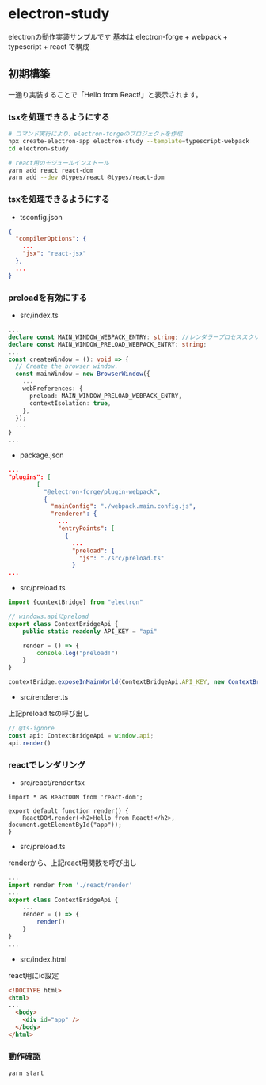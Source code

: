# electron-study

electronの動作実装サンプルです
基本は electron-forge + webpack + typescript + react で構成

## 初期構築

一通り実装することで「Hello from React!」と表示されます。

### tsxを処理できるようにする

```bash
# コマンド実行により、electron-forgeのプロジェクトを作成
npx create-electron-app electron-study --template=typescript-webpack
cd electron-study

# react用のモジュールインストール
yarn add react react-dom
yarn add --dev @types/react @types/react-dom
```

### tsxを処理できるようにする

* tsconfig.json

```json
{
  "compilerOptions": {
    ...
    "jsx": "react-jsx"
  },
  ...
}
```

### preloadを有効にする

* src/index.ts

```ts
...
declare const MAIN_WINDOW_WEBPACK_ENTRY: string; //レンダラープロセススクリプトのファイルパス
declare const MAIN_WINDOW_PRELOAD_WEBPACK_ENTRY: string; 
...
const createWindow = (): void => {
  // Create the browser window.
  const mainWindow = new BrowserWindow({
    ...
    webPreferences: {
      preload: MAIN_WINDOW_PRELOAD_WEBPACK_ENTRY,
      contextIsolation: true,
    },
  });
  ...
}
...
```

* package.json

```json
...
"plugins": [
        [
          "@electron-forge/plugin-webpack",
          {
            "mainConfig": "./webpack.main.config.js",
            "renderer": {
              ...
              "entryPoints": [
                {
                  ...
                  "preload": {
                    "js": "./src/preload.ts"
                  }
...
```

* src/preload.ts

```ts
import {contextBridge} from "electron"

// windows.apiにpreload
export class ContextBridgeApi {
    public static readonly API_KEY = "api"

    render = () => {
        console.log("preload!")
    }
}

contextBridge.exposeInMainWorld(ContextBridgeApi.API_KEY, new ContextBridgeApi())
```

* src/renderer.ts

上記preload.tsの呼び出し

```ts
// @ts-ignore
const api: ContextBridgeApi = window.api;
api.render()
```


### reactでレンダリング

* src/react/render.tsx

```tsx
import * as ReactDOM from 'react-dom';

export default function render() {
    ReactDOM.render(<h2>Hello from React!</h2>, document.getElementById("app"));
}
```

* src/preload.ts

renderから、上記react用関数を呼び出し

```ts
...
import render from './react/render'
...
export class ContextBridgeApi {
    ...
    render = () => {
        render()
    }
}
...
```

* src/index.html

react用にid設定

```html
<!DOCTYPE html>
<html>
...
  <body>
    <div id="app" />
  </body>
</html>
```

### 動作確認

```bash
yarn start
```
